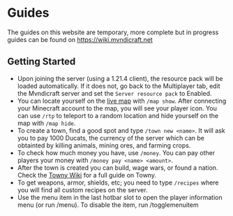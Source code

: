 # Guides

The guides on this website are temporary, more complete but in progress guides can be found on <https://wiki.mvndicraft.net>

## Getting Started

- Upon joining the server (using a 1.21.4 client), the resource pack will be loaded automatically. If it does not, go back to the Multiplayer tab, edit the Mvndicraft server and set the `Server resource pack` to Enabled.
- You can locate yourself on the [live map](https://map.mvndicraft.net) with `/map show`. After connecting your Minecraft account to the map, you will see your player icon. You can use `/rtp` to teleport to a random location and hide yourself on the map with `/map hide`.
- To create a town, find a good spot and type `/town new <name>`. It will ask you to pay 1000 Ducats, the currency of the server which can be obtainted by killing animals, mining ores, and farming crops.
- To check how much money you have, use `/money`. You can pay other players your money with `/money pay <name> <amount>`.
- After the town is created you can build, wage wars, or found a nation. Check the [Towny Wiki](https://github.com/TownyAdvanced/Towny/wiki/How-Towny-Works) for a full guide on Towny.
- To get weapons, armor, shields, etc; you need to type `/recipes` where you will find all custom recipes on the server.
- Use the menu item in the last hotbar slot to open the player information menu (or run /menu). To disable the item, run /togglemenuitem
